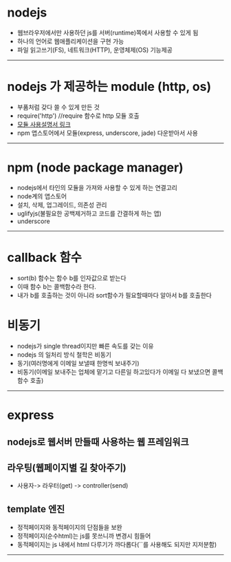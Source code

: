 # nodejs
- 웹브라우저에서만 사용하던 js를 서버(runtime)쪽에서 사용할 수 있게 됨
- 하나의 언어로 웹애플리케이션을 구현 가능
- 파일 읽고쓰기(FS), 네트워크(HTTP), 운영체제(OS) 기능제공

---

# nodejs 가 제공하는 module (http, os)
- 부품처럼 갖다 쓸 수 있게 만든 것
- require('http')    //require 함수로 http 모듈 호출
- [모듈 사용설명서 링크](https://nodejs.org/dist/latest-v6.x/docs/api/)
- npm 앱스토어에서 모듈(express, underscore, jade) 다운받아서 사용

---
# npm (node package manager)
- nodejs에서 타인의 모듈을 가져와 사용할 수 있게 하는 연결고리
- node계의 앱스토어
- 설치, 삭제, 업그레이드, 의존성 관리
- uglifyjs(불필요한 공백제거하고 코드를 간결하게 하는 앱)
- underscore

---
# callback 함수
- sort(b) 함수는 함수 b를 인자값으로 받는다
- 이때 함수 b는 콜백함수라 한다.
- 내가 b를 호출하는 것이 아니라 sort함수가 필요할때마다 알아서 b를 호출한다

# 비동기
- nodejs가 single thread이지만 빠른 속도를 갖는 이유
- nodejs 의 일처리 방식 철학은 비동기
- 동기(여러명에게 이메일 보낼때 한명씩 보내주기)
- 비동기(이메일 보내주는 업체에 맡기고 다른일 하고있다가 이메일 다 보냈으면 콜백함수 호출)

---
# express
## nodejs로 웹서버 만들때 사용하는 웹 프레임워크
## 라우팅(웹페이지별 길 찾아주기)
- 사용자-> 라우터(get) -> controller(send)
## template 엔진
- 정적페이지와 동적페이지의 단점들을 보완
- 정적페이지(순수html)는 js를 못쓰니까 변경시 힘들어
- 동적페이지는 js 내에서 html 다루기가 까다롭다(``를 사용해도 되지만 지저분함)
---
